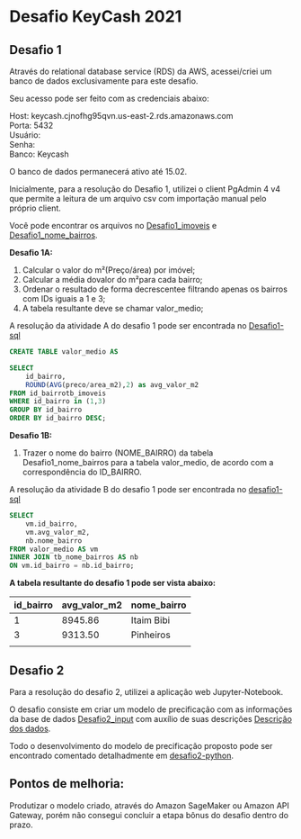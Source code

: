 # Desafio KeyCash 2021

## **Desafio 1**

Através do relational database service (RDS) da AWS, acessei/criei um banco de dados exclusivamente para este desafio.  

Seu acesso pode ser feito com as credenciais abaixo:

Host: keycash.cjnofhg95qvn.us-east-2.rds.amazonaws.com  
Porta: 5432  
Usuário:  
Senha:  
Banco: Keycash

O banco de dados permanecerá ativo até 15.02.

Inicialmente, para a resolução do Desafio 1, utilizei o client PgAdmin 4 v4 que permite a leitura de um arquivo csv com importação manual pelo próprio client.  

Você pode encontrar os arquivos no [Desafio1_imoveis](datasets/Desafio1_imoveis.csv) e [Desafio1_nome_bairros](datasets/Desafio1_nome_bairros.csv).
  
  **Desafio 1A:**  

  1. Calcular o valor do m²(Preço/área) por imóvel;  
  2. Calcular a média dovalor do m²para cada bairro;  
  3. Ordenar o resultado de forma decrescentee filtrando apenas os bairros com IDs iguais a 1 e 3;  
  4. A tabela resultante deve se chamar valor_medio;  
 
  A resolução da atividade A do desafio 1 pode ser encontrada no [Desafio1-sql](desafio1-sql/desafio1a.sql)  

```sql
CREATE TABLE valor_medio AS

SELECT
    id_bairro, 
    ROUND(AVG(preco/area_m2),2) as avg_valor_m2 
FROM id_bairrotb_imoveis
WHERE id_bairro in (1,3)
GROUP BY id_bairro
ORDER BY id_bairro DESC;
```
  
  **Desafio 1B:**  
  1. Trazer o nome do bairro (NOME_BAIRRO) da tabela Desafio1_nome_bairros para a tabela valor_medio, de acordo com a correspondência do ID_BAIRRO.  
  
A resolução da atividade B do desafio 1 pode ser encontrada no [desafio1-sql](desafio1-sql/desafio1b.sql)  

```sql
SELECT
    vm.id_bairro,
    vm.avg_valor_m2,
    nb.nome_bairro
FROM valor_medio AS vm
INNER JOIN tb_nome_bairros AS nb
ON vm.id_bairro = nb.id_bairro;
```

**A tabela resultante do desafio 1 pode ser vista abaixo:**

| id_bairro | avg_valor_m2 | nome_bairro |
|-----------|--------------|-------------|
| 1         | 8945.86      | Itaim Bibi  |
| 3         | 9313.50      | Pinheiros   |
|           |              |             |  

  
 ## **Desafio 2**

Para a resolução do desafio 2, utilizei a aplicação web Jupyter-Notebook.  

O desafio consiste em criar um modelo de precificação com as informações da base de dados [Desafio2_input](datasets/Desafio2_input.csv) com auxílio de suas descrições [Descrição dos dados](datasets/Descrição_dos_dados.txt).  

Todo o desenvolvimento do modelo de precificação proposto pode ser encontrado comentado detalhadmente em [desafio2-python](desafio2-python/desafio2.ipynb).  


## Pontos de melhoria:  
  
Produtizar o modelo criado, através do Amazon SageMaker ou Amazon API Gateway, porém não consegui concluir a etapa bônus do desafio dentro do prazo.
